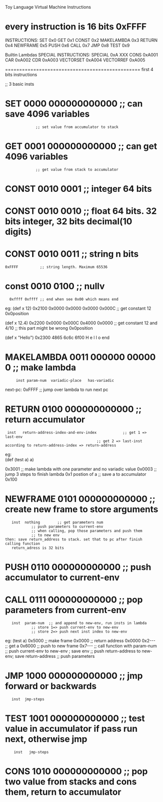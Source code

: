 Toy Language Virtual Machine Instructions

every instruction is 16 bits
0xFFFF
===============================================
INSTRUCTIONS:
SET        0x0
GET        0x1
CONST      0x2
MAKELAMBDA 0x3
RETURN 	   0x4
NEWFRAME   0x5
PUSH 	   0x6
CALL 	   0x7
JMP 	   0x8
TEST 	   0x9

Builtin Lambdas
SPECIAL INSTRUCTIONS:
SPECIAL    0xA XXX
	   CONS       0xA001
	   CAR        0xA002
	   CDR        0xA003
	   VECTORSET  0xA004
	   VECTORREF  0xA005


================================================
first 4 bits instructions

;; 3 basic insts
# SET 0000 000000000000 ;; can save 4096 variables
    	 	      ;; set value from accumulator to stack

# GET 0001 000000000000 ;; can get  4096 variables
    	 	      ;; get value from stack to accumulator

# CONST 0010 0001       ;; integer  64 bits
# CONST 0010 0010       ;; float    64 bits. 32 bits integer, 32 bits decimal(10 digits)
# CONST 0010 0011 	;; string   n bits
  	0xFFFF          ;; string length. Maximum 65536
# const 0010 0100	;; nullv
      0xffff 0xffff ;; end when see 0x00 which means end

eg:
(def x 12)
0x2100 0x0000 0x0000 0x0000 0x000C ;; get constant 12
0x0position

(def x 12.4)
0x2200 0x0000 0x000C 0x4000 0x0000 ;; get constant 12 and 4/10
       	      	     	    	   ;; this part might be wrong
0x0position

(def x "Hello")
0x2300 4865 6c6c 6f00 
       H e  l l  o end


# MAKELAMBDA 0011 000000      00000            0     ;; make lambda
  	     inst param-num  variadic-place   has-variadic
next-pc: 0xFFFF ;; jump over lambda to run next pc  
# RETURN 0100 000000000000				      ;; return accumulator
  	 inst   return-address-index-and-env-index            ;; get 1 => last-env 
			                        	      ;; get 2 => last-inst according to return-address-index => return-address
eg:	     
(def (test a) a)

0x3001 ;; make lambda with one parameter and no variadic value
0x0003 ;; jump 3 steps to finish lambda
0x1 postion of a  ;; save a to accumulator
0x100
# NEWFRAME 0101 000000000000    ;; create new frame to store arguments 
  	   inst  nothing        ;; get parameters num
	   	 		;; push parameters to current-env
				;; when calling, pop those parameters and push them
				;; to new env
	then: save return_address to stack. set that to pc after finish calling function
	   return_adress is 32 bits

# PUSH     0110 000000000000    ;; push accumulator to current-env
# CALL     0111 000000000000    ;; pop parameters from current-env
  	   inst	 param-num 	;; and append to new-env, run insts in lambda
  	   			;; store 1=> push current-env to new-env
				;; store 2=> push next inst index to new-env

eg:
	(test a)
	0x5000 ;; make frame
	0x0000 ;; return address
	0x0000 
	0x2--- ;; get a
	0x6000 ;; push to new frame
	0x7--- ;; call function with param-num
		;; push current-env to new-env ; save env
		;; push return-address to new-env; save return-address
		;; push parameters
	


# JMP 1000 000000000000 ;; jmp forward or backwards
       inst  jmp-steps
# TEST 1001 000000000000 ;; test value in accumulator if pass run next, otherwise jmp
       	inst   jmp-steps

# CONS 1010 000000000000 ;; pop two value from stacks and cons them, return to accumulator




